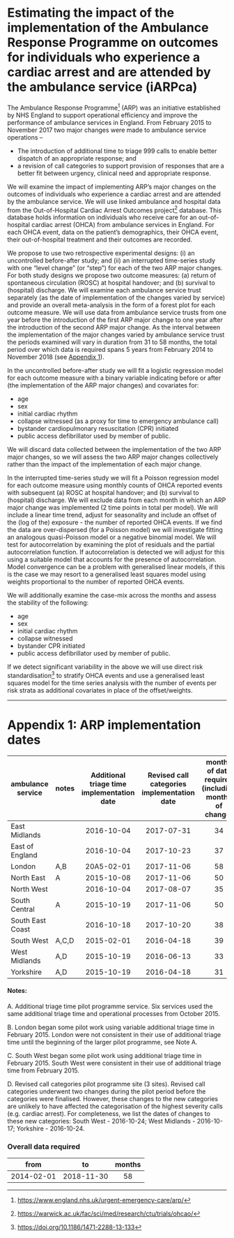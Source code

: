 # Estimating the impact of the implementation of the Ambulance Response Programme on outcomes for individuals who experience a cardiac arrest and are attended by the ambulance service (iARPca)

The Ambulance Response Programme[^1] (ARP) was an initiative established by NHS England to support operational efficiency and improve the performance of ambulance services in England. From February 2015 to November 2017 two major changes were made to ambulance service operations –

* The introduction of additional time to triage 999 calls to enable better dispatch of an appropriate response; and
* a revision of call categories to support provision of responses that are a better fit between urgency, clinical need and appropriate response.

We will examine the impact of implementing ARP’s major changes on the outcomes of individuals who experience a cardiac arrest and are attended by the ambulance service. We will use linked ambulance and hospital data from the Out-of-Hospital Cardiac Arrest Outcomes project[^2] database. This database holds information on individuals who receive care for an out-of-hospital cardiac arrest (OHCA) from ambulance services in England.  For each OHCA event, data on the patient’s demographics, their OHCA event, their out-of-hospital treatment and their outcomes are recorded.

We propose to use two retrospective experimental designs: (i) an uncontrolled before-after study; and (ii) an interrupted time-series study with one “level change” (or “step”) for each of the two ARP major changes. For both study designs we propose two outcome measures: (a) return of spontaneous circulation (ROSC) at hospital handover; and (b) survival to (hospital) discharge. We will examine each ambulance service trust separately (as the date of implementation of the changes varied by service) and provide an overall meta-analysis in the form of a forest plot for each outcome measure. We will use data from ambulance service trusts from one year before the introduction of the first ARP major change to one year after the introduction of the second ARP major change. As the interval between the implementation of the major changes varied by ambulance service trust the periods examined will vary in duration from 31 to 58 months, the total period over which data is required spans 5 years from February 2014 to November 2018 (see [Appendix 1](#Appendix-1:-ARP-implementation-dates)).

In the uncontrolled before-after study we will fit a logistic regression model for each outcome measure with a binary variable indicating before or after (the implementation of the ARP major changes) and covariates for:

* age
* sex
* initial cardiac rhythm
* collapse witnessed (as a proxy for time to emergency ambulance call)
* bystander cardiopulmonary resuscitation (CPR) initiated
* public access defibrillator used by member of public.

We will discard data collected between the implementation of the two ARP major changes, so we will assess the two ARP major changes collectively rather than the impact of the implementation of each major change.

In the interrupted time-series study we will fit a Poisson regression model for each outcome measure using monthly counts of OHCA reported events with subsequent (a) ROSC at hospital handover; and (b) survival to (hospital) discharge. We will exclude data from each month in which an ARP major change was implemented (2 time points in total per model). We will include a linear time trend, adjust for seasonality and include an offset of the (log of the) exposure - the number of reported OHCA events. If we find the data are over-dispersed (for a Poisson model) we will investigate fitting an analogous quasi-Poisson model or a negative binomial model. We will test for autocorrelation by examining the plot of residuals and the partial autocorrelation function. If autocorrelation is detected we will adjust for this using a suitable model that accounts for the presence of autocorrelation. Model convergence can be a problem with generalised linear models, if this is the case we may resort to a generalised least squares model using weights proportional to the number of reported OHCA events.

We will additionally examine the case-mix across the months and assess the stability of the following:

* age
* sex
* initial cardiac rhythm
* collapse witnessed
* bystander CPR initiated
* public access defibrillator used by member of public.

If we detect significant variability in the above we will use direct risk standardisation[^3] to stratify OHCA events and use a generalised least squares model for the time series analysis with the number of events per risk strata as additional covariates in place of the offset/weights.

***
[^1]: https://www.england.nhs.uk/urgent-emergency-care/arp/
[^2]: https://warwick.ac.uk/fac/sci/med/research/ctu/trials/ohcao/
[^3]: https://doi.org/10.1186/1471-2288-13-133

# Appendix 1: ARP implementation dates

ambulance service | notes | Additional triage time implementation date | Revised call categories implementation date | months of data required (including months of change)
----------------- | ----- |:------------------------------------------:|:-------------------------------------------:|:----------------------------------------------------:
East Midlands     |       | 2016-10-04                                 | 2017-07-31                                  | 34
East of England   |       | 2016-10-04                                 | 2017-10-23                                  | 37
London            | A,B   | 20A5-02-01                                 | 2017-11-06                                  | 58
North East        | A     | 2015-10-08                                 | 2017-11-06                                  | 50
North West        |       | 2016-10-04                                 | 2017-08-07                                  | 35
South Central     | A     | 2015-10-19                                 | 2017-11-06                                  | 50
South East Coast  |       | 2016-10-18                                 | 2017-10-20                                  | 38
South West        | A,C,D | 2015-02-01                                 | 2016-04-18                                  | 39
West Midlands     | A,D   | 2015-10-19                                 | 2016-06-13                                  | 33
Yorkshire         | A,D   | 2015-10-19                                 | 2016-04-18                                  | 31

#### Notes:

A. Additional triage time pilot programme service. Six services used the same additional triage time and operational processes from October 2015.

B. London began some pilot work using variable additional triage time in February 2015. London were not consistent in their use of additional triage time until the beginning of the larger pilot programme, see Note A.

C. South West began some pilot work using additional triage time in February 2015. South West were consistent in their use of additional triage time from February 2015.

D. Revised call categories pilot programme site (3 sites). Revised call categories underwent two changes during the pilot period before the categories were finalised. However, these changes to the new categories are unlikely to have affected the categorisation of the highest severity calls (e.g. cardiac arrest). For completeness, we list the dates of changes to these new categories: South West - 2016-10-24; West Midlands - 2016-10-17; Yorkshire - 2016-10-24.

### Overall data required

from | to  | months
:---:|:---:|:---:
2014-02-01 | 2018-11-30 | 58
